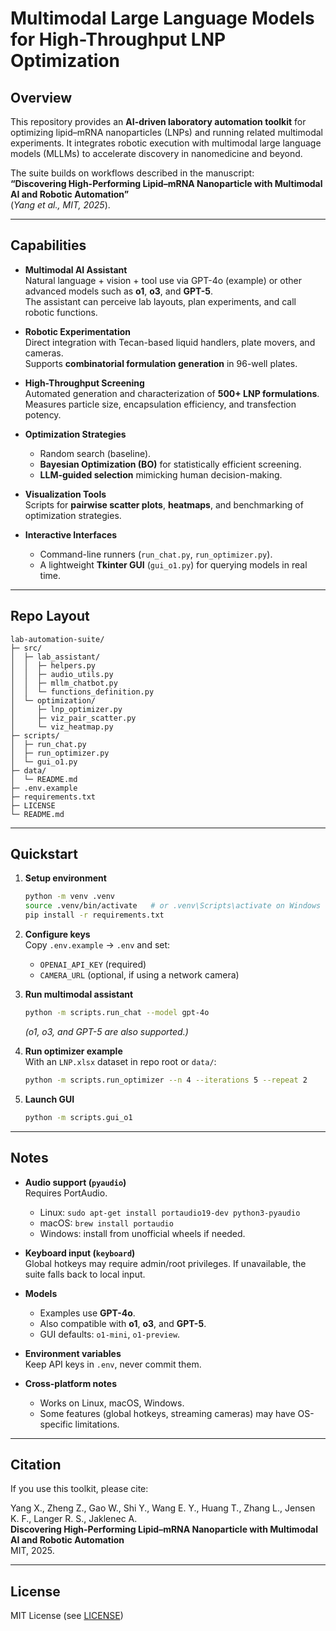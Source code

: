 # Multimodal Large Language Models for High-Throughput LNP Optimization



## Overview

This repository provides an **AI-driven laboratory automation toolkit** for optimizing lipid–mRNA nanoparticles (LNPs) and running related multimodal experiments. It integrates robotic execution with multimodal large language models (MLLMs) to accelerate discovery in nanomedicine and beyond.  

The suite builds on workflows described in the manuscript:  
**“Discovering High-Performing Lipid–mRNA Nanoparticle with Multimodal AI and Robotic Automation”**  
(*Yang et al., MIT, 2025*).

---

## Capabilities

- **Multimodal AI Assistant**  
  Natural language + vision + tool use via GPT-4o (example) or other advanced models such as **o1**, **o3**, and **GPT-5**.  
  The assistant can perceive lab layouts, plan experiments, and call robotic functions.

- **Robotic Experimentation**  
  Direct integration with Tecan-based liquid handlers, plate movers, and cameras.  
  Supports **combinatorial formulation generation** in 96-well plates.

- **High-Throughput Screening**  
  Automated generation and characterization of **500+ LNP formulations**.  
  Measures particle size, encapsulation efficiency, and transfection potency.

- **Optimization Strategies**  
  - Random search (baseline).  
  - **Bayesian Optimization (BO)** for statistically efficient screening.  
  - **LLM-guided selection** mimicking human decision-making.

- **Visualization Tools**  
  Scripts for **pairwise scatter plots**, **heatmaps**, and benchmarking of optimization strategies.

- **Interactive Interfaces**  
  - Command-line runners (`run_chat.py`, `run_optimizer.py`).  
  - A lightweight **Tkinter GUI** (`gui_o1.py`) for querying models in real time.

---

## Repo Layout

```
lab-automation-suite/
├─ src/
│  ├─ lab_assistant/
│  │  ├─ helpers.py
│  │  ├─ audio_utils.py
│  │  ├─ mllm_chatbot.py
│  │  └─ functions_definition.py
│  └─ optimization/
│     ├─ lnp_optimizer.py
│     ├─ viz_pair_scatter.py
│     └─ viz_heatmap.py
├─ scripts/
│  ├─ run_chat.py
│  ├─ run_optimizer.py
│  └─ gui_o1.py
├─ data/
│  └─ README.md
├─ .env.example
├─ requirements.txt
├─ LICENSE
└─ README.md
```

---

## Quickstart

1. **Setup environment**  
   ```bash
   python -m venv .venv
   source .venv/bin/activate   # or .venv\Scripts\activate on Windows
   pip install -r requirements.txt
   ```

2. **Configure keys**  
   Copy `.env.example` → `.env` and set:  
   - `OPENAI_API_KEY` (required)  
   - `CAMERA_URL` (optional, if using a network camera)

3. **Run multimodal assistant**  
   ```bash
   python -m scripts.run_chat --model gpt-4o
   ```
   *(o1, o3, and GPT-5 are also supported.)*

4. **Run optimizer example**  
   With an `LNP.xlsx` dataset in repo root or `data/`:
   ```bash
   python -m scripts.run_optimizer --n 4 --iterations 5 --repeat 2        --methods Random,BO,EDBO,LLM,R-LLM --xlsx LNP.xlsx
   ```

5. **Launch GUI**  
   ```bash
   python -m scripts.gui_o1
   ```

---

## Notes

- **Audio support (`pyaudio`)**  
  Requires PortAudio.  
  - Linux: `sudo apt-get install portaudio19-dev python3-pyaudio`  
  - macOS: `brew install portaudio`  
  - Windows: install from unofficial wheels if needed.

- **Keyboard input (`keyboard`)**  
  Global hotkeys may require admin/root privileges. If unavailable, the suite falls back to local input.

- **Models**  
  - Examples use **GPT-4o**.  
  - Also compatible with **o1**, **o3**, and **GPT-5**.  
  - GUI defaults: `o1-mini`, `o1-preview`.

- **Environment variables**  
  Keep API keys in `.env`, never commit them.

- **Cross-platform notes**  
  - Works on Linux, macOS, Windows.  
  - Some features (global hotkeys, streaming cameras) may have OS-specific limitations.

---

## Citation

If you use this toolkit, please cite:

Yang X., Zheng Z., Gao W., Shi Y., Wang E. Y., Huang T., Zhang L., Jensen K. F., Langer R. S., Jaklenec A.  
**Discovering High-Performing Lipid–mRNA Nanoparticle with Multimodal AI and Robotic Automation**  
MIT, 2025.

---

## License

MIT License (see [LICENSE](LICENSE))
